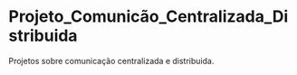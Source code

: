 # Projeto_Comunicão_Centralizada_Distribuida
Projetos sobre comunicação centralizada e distribuida.
